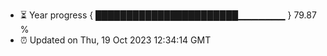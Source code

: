 - ⏳ Year progress { ███████████████████████▁▁▁▁▁▁▁ } 79.87 %
- ⏰ Updated on Thu, 19 Oct 2023 12:34:14 GMT

